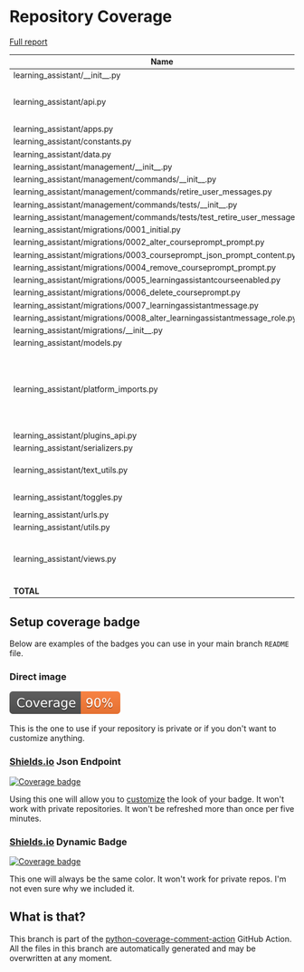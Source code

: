 # Repository Coverage

[Full report](https://htmlpreview.github.io/?https://github.com/edx/learning-assistant/blob/python-coverage-comment-action-data/htmlcov/index.html)

| Name                                                                          |    Stmts |     Miss |   Branch |   BrPart |   Cover |   Missing |
|------------------------------------------------------------------------------ | -------: | -------: | -------: | -------: | ------: | --------: |
| learning\_assistant/\_\_init\_\_.py                                           |        2 |        0 |        0 |        0 |    100% |           |
| learning\_assistant/api.py                                                    |       86 |        2 |       12 |        1 |     97% |113->123, 201-202 |
| learning\_assistant/apps.py                                                   |        4 |        0 |        0 |        0 |    100% |           |
| learning\_assistant/constants.py                                              |        5 |        0 |        0 |        0 |    100% |           |
| learning\_assistant/data.py                                                   |        6 |        0 |        0 |        0 |    100% |           |
| learning\_assistant/management/\_\_init\_\_.py                                |        0 |        0 |        0 |        0 |    100% |           |
| learning\_assistant/management/commands/\_\_init\_\_.py                       |        0 |        0 |        0 |        0 |    100% |           |
| learning\_assistant/management/commands/retire\_user\_messages.py             |       26 |        0 |        2 |        0 |    100% |           |
| learning\_assistant/management/commands/tests/\_\_init\_\_.py                 |        0 |        0 |        0 |        0 |    100% |           |
| learning\_assistant/management/commands/tests/test\_retire\_user\_messages.py |       21 |        0 |        0 |        0 |    100% |           |
| learning\_assistant/migrations/0001\_initial.py                               |        8 |        0 |        0 |        0 |    100% |           |
| learning\_assistant/migrations/0002\_alter\_courseprompt\_prompt.py           |        4 |        0 |        0 |        0 |    100% |           |
| learning\_assistant/migrations/0003\_courseprompt\_json\_prompt\_content.py   |        4 |        0 |        0 |        0 |    100% |           |
| learning\_assistant/migrations/0004\_remove\_courseprompt\_prompt.py          |        4 |        0 |        0 |        0 |    100% |           |
| learning\_assistant/migrations/0005\_learningassistantcourseenabled.py        |        7 |        0 |        0 |        0 |    100% |           |
| learning\_assistant/migrations/0006\_delete\_courseprompt.py                  |        4 |        0 |        0 |        0 |    100% |           |
| learning\_assistant/migrations/0007\_learningassistantmessage.py              |        9 |        0 |        0 |        0 |    100% |           |
| learning\_assistant/migrations/0008\_alter\_learningassistantmessage\_role.py |        4 |        0 |        0 |        0 |    100% |           |
| learning\_assistant/migrations/\_\_init\_\_.py                                |        0 |        0 |        0 |        0 |    100% |           |
| learning\_assistant/models.py                                                 |       16 |        0 |        0 |        0 |    100% |           |
| learning\_assistant/platform\_imports.py                                      |       29 |       21 |        0 |        0 |     28% |12-19, 25-26, 32-33, 39-40, 46-47, 58-59, 70-71, 86-87 |
| learning\_assistant/plugins\_api.py                                           |       16 |        0 |        2 |        0 |    100% |           |
| learning\_assistant/serializers.py                                            |       14 |        1 |        2 |        1 |     88% |        36 |
| learning\_assistant/text\_utils.py                                            |       32 |        2 |        4 |        1 |     86% |42->exit, 47-48 |
| learning\_assistant/toggles.py                                                |       13 |        7 |        0 |        0 |     46% |33-37, 44, 51 |
| learning\_assistant/urls.py                                                   |        5 |        0 |        0 |        0 |    100% |           |
| learning\_assistant/utils.py                                                  |       54 |        0 |        6 |        0 |    100% |           |
| learning\_assistant/views.py                                                  |       86 |        7 |       16 |        1 |     92% |20-21, 59-60, 106, 211-212 |
|                                                                     **TOTAL** |  **459** |   **40** |   **44** |    **4** | **91%** |           |


## Setup coverage badge

Below are examples of the badges you can use in your main branch `README` file.

### Direct image

[![Coverage badge](https://raw.githubusercontent.com/edx/learning-assistant/python-coverage-comment-action-data/badge.svg)](https://htmlpreview.github.io/?https://github.com/edx/learning-assistant/blob/python-coverage-comment-action-data/htmlcov/index.html)

This is the one to use if your repository is private or if you don't want to customize anything.

### [Shields.io](https://shields.io) Json Endpoint

[![Coverage badge](https://img.shields.io/endpoint?url=https://raw.githubusercontent.com/edx/learning-assistant/python-coverage-comment-action-data/endpoint.json)](https://htmlpreview.github.io/?https://github.com/edx/learning-assistant/blob/python-coverage-comment-action-data/htmlcov/index.html)

Using this one will allow you to [customize](https://shields.io/endpoint) the look of your badge.
It won't work with private repositories. It won't be refreshed more than once per five minutes.

### [Shields.io](https://shields.io) Dynamic Badge

[![Coverage badge](https://img.shields.io/badge/dynamic/json?color=brightgreen&label=coverage&query=%24.message&url=https%3A%2F%2Fraw.githubusercontent.com%2Fedx%2Flearning-assistant%2Fpython-coverage-comment-action-data%2Fendpoint.json)](https://htmlpreview.github.io/?https://github.com/edx/learning-assistant/blob/python-coverage-comment-action-data/htmlcov/index.html)

This one will always be the same color. It won't work for private repos. I'm not even sure why we included it.

## What is that?

This branch is part of the
[python-coverage-comment-action](https://github.com/marketplace/actions/python-coverage-comment)
GitHub Action. All the files in this branch are automatically generated and may be
overwritten at any moment.